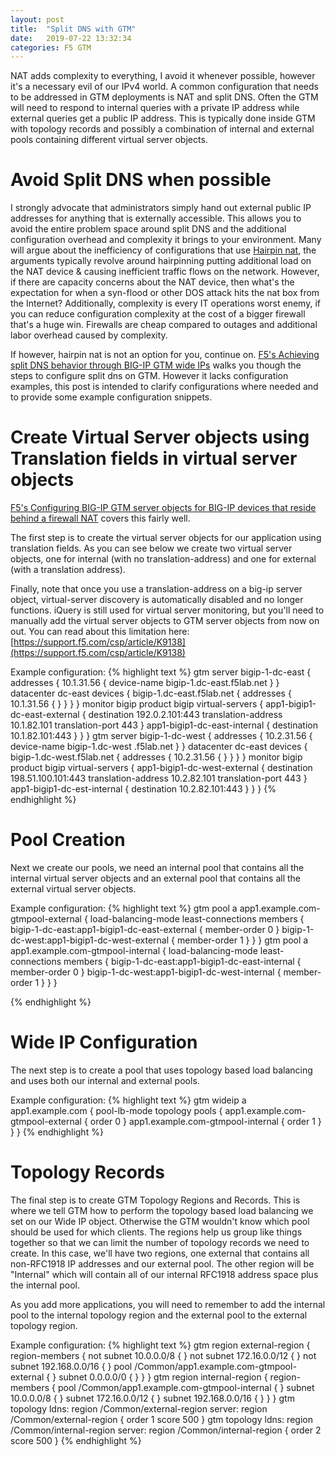```yaml
---
layout: post
title:  "Split DNS with GTM"
date:   2019-07-22 13:32:34
categories: F5 GTM
---
```


NAT adds complexity to everything, I avoid it whenever possible, however it's a necessary evil of our IPv4 world.  A common configuration that needs to be addressed in GTM deployments is NAT and split DNS.  Often the GTM will need to respond to internal queries with a private IP address while external queries get a public IP address.  This is typically done inside GTM with topology records and possibly a combination of internal and external pools containing different virtual server objects.

# Avoid Split DNS when possible
I strongly advocate that administrators simply hand out external public IP addresses for anything that is externally accessible.  This allows you to avoid the entire problem space around split DNS and the additional configuration overhead and complexity it brings to your environment.  Many will argue about the inefficiency of configurations that use [Hairpin nat](http://tools.ietf.org/html/rfc4787#section-6), the arguments typically revolve around hairpinning putting additional load on the NAT device & causing inefficient traffic flows on the network.  However, if there are capacity concerns about the NAT device, then what's the expectation for when a syn-flood or other DOS attack hits the nat box from the Internet?  Additionally, complexity is every IT operations worst enemy, if you can reduce configuration complexity at the cost of a bigger firewall that's a huge win.  Firewalls are cheap compared to outages and additional labor overhead caused by complexity.

If however, hairpin nat is not an option for you, continue on.  [F5's Achieving split DNS behavior through BIG-IP GTM wide IPs](https://support.f5.com/csp/article/K14421) walks you though the steps to configure split dns on GTM.  However it lacks configuration examples, this post is intended to clarify configurations where needed and to provide some example configuration snippets.

# Create Virtual Server objects using Translation fields in virtual server objects

[F5's Configuring BIG-IP GTM server objects for BIG-IP devices that reside behind a firewall NAT](https://support.f5.com/csp/article/K14707) covers this fairly well.

The first step is to create the virtual server objects for our application using translation fields.  As you can see below we create two virtual server objects, one for internal (with no translation-address) and one for external (with a translation address).

Finally, note that once you use a translation-address on a big-ip server object, virtual-server discovery is automatically disabled and no longer functions.  iQuery is still used for virtual server monitoring, but you'll need to manually add the virtual server objects to GTM server objects from now on out.  You can read about this limitation here: [https://support.f5.com/csp/article/K9138](https://support.f5.com/csp/article/K9138)

Example configuration:
{% highlight text %}
gtm server bigip-1-dc-east {
    addresses {
        10.1.31.56 {
            device-name bigip-1.dc-east.f5lab.net
        }
    }
    datacenter dc-east
    devices {
        bigip-1.dc-east.f5lab.net {
            addresses {
                10.1.31.56 { }
            }
        }
    }
    monitor bigip 
    product bigip
    virtual-servers {
        app1-bigip1-dc-east-external {
            destination 192.0.2.101:443
            translation-address 10.1.82.101
            translation-port 443
        }
        app1-bigip1-dc-east-internal {
            destination 10.1.82.101:443
        }
    }
}
gtm server bigip-1-dc-west {
    addresses {
        10.2.31.56 {
            device-name bigip-1.dc-west .f5lab.net
        }
    }
    datacenter dc-east
    devices {
        bigip-1.dc-west.f5lab.net {
            addresses {
                10.2.31.56 { }
            }
        }
    }
    monitor bigip 
    product bigip
    virtual-servers {
        app1-bigip1-dc-west-external {
            destination 198.51.100.101:443
            translation-address 10.2.82.101
            translation-port 443
        }
        app1-bigip1-dc-est-internal {
            destination 10.2.82.101:443
        }
    }
}
{% endhighlight %}


# Pool Creation

Next we create our pools, we need an internal pool that contains all the internal virtual server objects and an external pool that contains all the external virtual server objects.

Example configuration:
{% highlight text %}
gtm pool a app1.example.com-gtmpool-external {
    load-balancing-mode least-connections
    members {
        bigip-1-dc-east:app1-bigip1-dc-east-external {
            member-order 0
        }
        bigip-1-dc-west:app1-bigip1-dc-west-external {
            member-order 1
        }
    }
}
gtm pool a app1.example.com-gtmpool-internal {
    load-balancing-mode least-connections
    members {
        bigip-1-dc-east:app1-bigip1-dc-east-internal {
            member-order 0
        }
        bigip-1-dc-west:app1-bigip1-dc-west-internal {
            member-order 1
        }
    }
}

{% endhighlight %}

# Wide IP Configuration

The next step is to create a pool that uses topology based load balancing and uses both our internal and external pools.

Example configuration:
{% highlight text %}
gtm wideip a app1.example.com {
    pool-lb-mode topology
    pools {
        app1.example.com-gtmpool-external {
            order 0
        }
        app1.example.com-gtmpool-internal {
            order 1
        }
    }
}
{% endhighlight %}


# Topology Records

The final step is to create GTM Topology Regions and Records.  This is where we tell GTM how to perform the topology based load balancing we set on our Wide IP object.  Otherwise the GTM wouldn't know which pool should be used for which clients.  The regions help us group like things together so that we can limit the number of topology records we need to create.  In this case, we'll have two regions, one external that contains all non-RFC1918 IP addresses and our external pool.  The other region will be "Internal" which will contain all of our internal RFC1918 address space plus the internal pool.

As you add more applications, you will need to remember to add the internal pool to the internal topology region and the external pool to the external topology region.

Example configuration:
{% highlight text %}
gtm region external-region {
    region-members {
        not subnet 10.0.0.0/8 { }
        not subnet 172.16.0.0/12 { }
        not subnet 192.168.0.0/16 { }
        pool /Common/app1.example.com-gtmpool-external { }
        subnet 0.0.0.0/0 { }
    }
}
gtm region internal-region {
    region-members {
        pool /Common/app1.example.com-gtmpool-internal { }
        subnet 10.0.0.0/8 { }
        subnet 172.16.0.0/12 { }
        subnet 192.168.0.0/16 { }
    }
}
gtm topology ldns: region /Common/external-region server: region /Common/external-region {
    order 1
    score 500
}
gtm topology ldns: region /Common/internal-region server: region /Common/internal-region {
    order 2
    score 500
}
{% endhighlight %}

